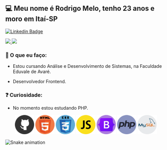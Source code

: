 ## 💻 Meu nome é Rodrigo Melo, tenho 23 anos e moro em Itaí-SP

[![Linkedin Badge](https://img.shields.io/badge/-LinkedIn-blue?style=flat-square&logo=Linkedin&logoColor=white&link=https://www.linkedin.com/in/rodrigo-melo-313a87142)](https://www.linkedin.com/in/rodrigo-melo-313a87142)
 
<div>
  <a href="https://github.com/Rodrigomelo220">
    <img height="150em" src="https://github-readme-stats.vercel.app/api?username=Rodrigomelo220&show_icons=true&theme=dracula&include_all_commits=true&count_private=true"/>
    <img height="150em" src="https://github-readme-stats.vercel.app/api/top-langs/?username=Rodrigomelo220&layout=compact&langs_count=7&theme=dracula"/>
  </a>
</div>

### 💬 O que eu faço:

- Estou cursando Análise e Desenvolvimento de Sistemas, na Faculdade Eduvale de Avaré.

- Desenvolvedor Frontend.

### ❓ Curiosidade:

- No momento estou estudando PHP.

<p align="center">
 <img src="https://github.com/Rodrigomelo220/Rodrigomelo220/blob/main/.github/images/github.png" alt="Github" height="60"/>
 <img src="https://github.com/Rodrigomelo220/Rodrigomelo220/blob/main/.github/images/html 2.png" alt="HTML" height="60"/>
 <img src="https://github.com/Rodrigomelo220/Rodrigomelo220/blob/main/.github/images/css 2.png" alt="CSS" height="60"/>
 <img src="https://github.com/Rodrigomelo220/Rodrigomelo220/blob/main/.github/images/js.png" alt="Javascript" height="60"/>
 <img src="https://github.com/Rodrigomelo220/Rodrigomelo220/blob/main/.github/images/bootstrap 2.png" alt="Bootstrap" height="60"/>
 <img src="https://github.com/Rodrigomelo220/Rodrigomelo220/blob/main/.github/images/php.png" alt="Javascript" height="60"/>
 <img src="https://github.com/Rodrigomelo220/Rodrigomelo220/blob/main/.github/images/mysql 1.png" alt="Mysql" height="60"/>
 </p>
 
 ![Snake animation](https://github.com/Rodrigomelo220/rafaballerini/blob/output/github-contribution-grid-snake.svg)
